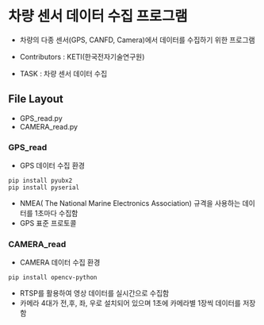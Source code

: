 # 차량 센서 데이터 수집 프로그램

- 차량의 다종 센서(GPS, CANFD, Camera)에서 데이터를 수집하기 위한 프로그램

- Contributors : KETI(한국전자기술연구원)
- TASK : 차량 센서 데이터 수집



## File Layout

- GPS_read.py
- CAMERA_read.py


### GPS_read
- GPS 데이터 수집 환경
```
pip install pyubx2
pip install pyserial
```
- NMEA( The National Marine Electronics Association) 규격을 사용하는 데이터를 1초마다 수집함
- GPS 표준 프로토콜


### CAMERA_read
- CAMERA 데이터 수집 환경
```
pip install opencv-python
```
- RTSP를 활용하여 영상 데이터를 실시간으로 수집함
- 카메라 4대가 전,후, 좌, 우로 설치되어 있으며 1초에 카메라별 1장씩 데이터를 저장함
